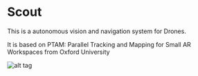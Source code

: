 Scout
====

This is a autonomous vision and navigation system for Drones.

It is based on PTAM:
Parallel Tracking and Mapping for Small AR Workspaces from Oxford University

![alt tag](https://github.com/tyleeer/Scout/blob/master/Flow.jpg)
